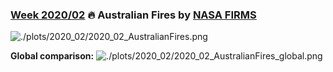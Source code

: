 ### [Week 2020/02](https://github.com/Z3tt/TidyTuesday/tree/master/R/2020_02_AustralianFires.Rmd) 🔥 Australian Fires by [NASA FIRMS](https://earthdata.nasa.gov/earth-observation-data/near-real-time/firms)

![./plots/2020_02/2020_02_AustralianFires.png](https://raw.githubusercontent.com/Z3tt/TidyTuesday/master/plots/2020_02/2020_02_AustralianFires.png)

**Global comparison:**
![./plots/2020_02/2020_02_AustralianFires_global.png](https://raw.githubusercontent.com/Z3tt/TidyTuesday/master/plots/2020_02/2020_02_AustralianFires_global.png)

